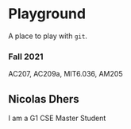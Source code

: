 # Playground

A place to play with `git`.

### Fall 2021

AC207, AC209a, MIT6.036, AM205

## Nicolas Dhers

I am a G1 CSE Master Student

